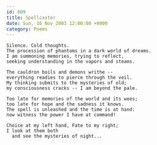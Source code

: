 ```yaml
---
id: 609
title: Spellcaster
date: Sun, 16 Nov 2003 12:00:00 +0000
category: Poems
---
```


    Silence. Cold thoughts.  
    The procession of phantoms in a dark world of dreams.  
    I am summoning memories, trying to reflect,  
    seeking understanding in the vapors and steams.

    The cauldron boils and demons writhe --  
    everything readies to pierce through the veil.  
    My thinking submits to the mysteries of old;  
    my consciousness cracks -- I am beyond the pale.

    Too late for memories of the world and its woes;  
    too late for hope and the sadness it knows.  
    The spell is unleashed and the time is at hand:  
    now witness the power I have at command!

    Choice at my left hand, Fate to my right;  
    I look at them both  
      and see the mysteries of night...


